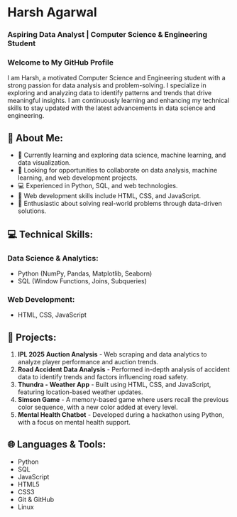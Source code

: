 # Harsh Agarwal

### Aspiring Data Analyst | Computer Science & Engineering Student

### Welcome to My GitHub Profile

I am Harsh, a motivated Computer Science and Engineering student with a strong passion for data analysis and problem-solving. I specialize in exploring and analyzing data to identify patterns and trends that drive meaningful insights. I am continuously learning and enhancing my technical skills to stay updated with the latest advancements in data science and engineering.

## 🔗 About Me:

- 🌱 Currently learning and exploring data science, machine learning, and data visualization.
- 🤝 Looking for opportunities to collaborate on data analysis, machine learning, and web development projects.
- 💻 Experienced in Python, SQL, and web technologies.
- 🎨 Web development skills include HTML, CSS, and JavaScript.
- 🧠 Enthusiastic about solving real-world problems through data-driven solutions.

## 💻 Technical Skills:

### **Data Science & Analytics:**

- Python (NumPy, Pandas, Matplotlib, Seaborn)
- SQL (Window Functions, Joins, Subqueries)

### **Web Development:**

- HTML, CSS, JavaScript

## 🚀 Projects:

1. **IPL 2025 Auction Analysis** - Web scraping and data analytics to analyze player performance and auction trends.
2. **Road Accident Data Analysis** - Performed in-depth analysis of accident data to identify trends and factors influencing road safety.
3. **Thundra - Weather App** - Built using HTML, CSS, and JavaScript, featuring location-based weather updates.
4. **Simson Game** - A memory-based game where users recall the previous color sequence, with a new color added at every level.
5. **Mental Health Chatbot** - Developed during a hackathon using Python, with a focus on mental health support.

## 🌐 Languages & Tools:

- Python
- SQL
- JavaScript
- HTML5
- CSS3
- Git & GitHub
- Linux
